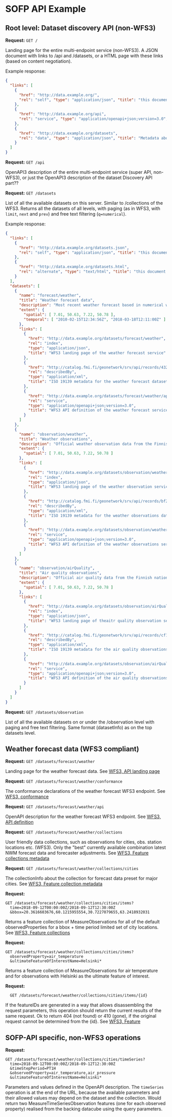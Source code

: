 # SOFP API Example

## Root level: Dataset discovery API (non-WFS3)

**Request:** ```GET /```

Landing page for the entire multi-endpoint service (non-WFS3).
A JSON document with links to /api and /datasets, or a HTML page with these links (based on content negotiation).

Example response:
```json
{
  "links": [
    {
      "href": "http://data.example.org/",
      "rel": "self", "type": "application/json", "title": "this document"
    },
    {
      "href": "http://data.example.org/api",
      "rel": "service", "type": "application/openapi+json;version=3.0", "title": "the API definition"
    },
    {
      "href": "http://data.example.org/datasets",
      "rel": "data", "type": "application/json", "title": "Metadata about the provided datasets"
    }
  ]
}
```

**Request:** ```GET /api```

OpenAPI3 description of the entire multi-endpoint service (super API, non-WFS3), or just the OpenAPI3 description of the dataset Discovery API part??

**Request:** ```GET /datasets```

List of all the available datasets on this server. Similar to /collections of the WFS3. Returns all the datasets of all levels, with paging (as in WFS3, with ```limit```, ```next``` and ```prev```) and free text filtering (```q=numerical```).

Example response:

```json
{
  "links": [
    {
      "href": "http://data.example.org/datasets.json",
      "rel": "self", "type": "application/json", "title": "this document"
    },
    {
      "href": "http://data.example.org/datasets.html",
      "rel": "alternate", "type": "text/html", "title": "this document as HTML"
    }
  ],
  "datasets": [
    {
      "name": "forecast/weather",
      "title": "Weather forecast data",
      "description": "Most recent weather forecast based in numerical weather model and forecaster guidance provided by the Finnish Meteorological Institute",
      "extent": {
        "spatial": [ 7.01, 50.63, 7.22, 50.78 ],
        "temporal": [ "2010-02-15T12:34:56Z", "2018-03-18T12:11:00Z" ]
      },
      "links": [
        {
          "href": "http://data.example.org/datasets/forecast/weather",
          "rel": "index",
          "type": "application/json",
          "title": "WFS3 landing page of the weather forecast service"
        },
        {
          "href": "http://catalog.fmi.fi/geonetwork/srv/api/records/43282657-3329-4c82-bd31-2631f41357f5/formatters/xml",
          "rel": "describedBy",
          "type": "application/xml",
          "title": "ISO 19139 metadata for the weather forecast dataset series"
        },
        {
          "href": "http://data.example.org/datasets/forecast/weather/api",
          "rel": "service",
          "type": "application/openapi+json;version=3.0",
          "title": "WFS3 API definition of the weather forecast service"
        }
      ]
    },
    {
      "name": "observation/weather",
      "title": "Weather observations",
      "description": "Official weather observation data from the Finnish weather observation station network. Provided by the Finnish Meteorological Institute",
      "extent": {
        "spatial": [ 7.01, 50.63, 7.22, 50.78 ]
      },
      "links": [
        {
          "href": "http://data.example.org/datasets/observation/weather",
          "rel": "index",
          "type": "application/json",
          "title": "WFS3 landing page of the weather observation service"
        },
        {
          "href": "http://catalog.fmi.fi/geonetwork/srv/api/records/bf238561-eb04-4c0b-b9dc-113fb5c6b3c4/formatters/xml",
          "rel": "describedBy",
          "type": "application/xml",
          "title": "ISO 19139 metadata for the weather observations dataset series"
        },
        {
          "href": "http://data.example.org/datasets/observation/weather/api",
          "rel": "service",
          "type": "application/openapi+json;version=3.0",
          "title": "WFS3 API definition of the weather observations service"
        }
      ]
    },
    {
      "name": "observation/airQuality",
      "title": "Air quality observations",
      "description": "Official air quality data from the Finnish national air quality observation station network. Service provided by the Finnish Meteorological Institute, data collected by the Finnish communities",
      "extent": {
        "spatial": [ 7.01, 50.63, 7.22, 50.78 ]
      },
      "links": [
        {
          "href": "http://data.example.org/datasets/observation/airQuality",
          "rel": "index",
          "type": "application/json",
          "title": "WFS3 landing page of theaitr quality observation service"
        },
        {
          "href": "http://catalog.fmi.fi/geonetwork/srv/api/records/cf1b68b2-78d8-481c-9c2c-2b950214d477/formatters/xml",
          "rel": "describedBy",
          "type": "application/xml",
          "title": "ISO 19139 metadata for the air quality observations dataset series"
        },
        {
          "href": "http://data.example.org/datasets/observation/airQuality/api",
          "rel": "service",
          "type": "application/openapi+json;version=3.0",
          "title": "WFS3 API definition of the air quality observations service"
        }
      ]
    }
  ]
}
```

**Request:** ```GET /datasets/observation```

List of all the available datasets on or under the /observation level with paging and free text filtering. Same format (datasetInfo) as on the top datasets level.

## Weather forecast data (WFS3 compliant)

**Request:** ```GET /datasets/forecast/weather```

Landing page for the weather forecast data. See [WFS3, API landing page ](https://rawgit.com/opengeospatial/WFS_FES/master/docs/17-069.html#_api_landing_page)

**Request:** ```GET /datasets/forecast/weather/conformance```

The conformance declarations of the weather forecast WFS3 endpoint. See [WFS3, conformance](https://rawgit.com/opengeospatial/WFS_FES/master/docs/17-069.html#_declaration_of_conformance_classes)

**Request:** ```GET /datasets/forecast/weather/api```

OpenAPI description for the weather forecast WFS3 endpoint. See [WFS3, API definition ](https://rawgit.com/opengeospatial/WFS_FES/master/docs/17-069.html#_api_definition_2)

**Request:** ```GET /datasets/forecast/weather/collections```

User friendly data collections, such as observations for cities, obs. station locations etc. (WFS3). Only the "best" currently available combination latest NWM forecast data and forecaster adjustments. See [WFS3, Feature collections metadata](https://rawgit.com/opengeospatial/WFS_FES/master/docs/17-069.html#_feature_collections_metadata)

**Request:** ```GET /datasets/forecast/weather/collections/cities```

The collectionInfo about the collection for forecast data preset for major cities. See [WFS3, Feature collection metadata](https://rawgit.com/opengeospatial/WFS_FES/master/docs/17-069.html#_feature_collection_metadata)

**Request:**
```
GET /datasets/forecast/weather/collections/cities/items?
  time=2018-09-12T00:00:00Z/2018-09-12T12:30:00Z
  &bbox=20.3616603676,60.1215955554,30.7227079655,63.2418932031
```

Returns a feature collection of MeasureObservations for all of the default observedProperties for a bbox + time period limited set of city locations. See [WFS3, Feature collections](https://rawgit.com/opengeospatial/WFS_FES/master/docs/17-069.html#_feature_collections)

**Request:**
```
GET /datasets/forecast/weather/collections/cities/items?
  observedProperty=air_temperature
  &ultimateFeatureOfInterestName=Helsinki*
```

Returns a feature collection of MeasureObservations for air temperature and for
  observations with Helsinki as the ultimate feature of interest.

**Request:**
```
  GET /datasets/forecast/weather/collections/cities/items/{id}
```

If the featureIDs are generated in a way that allows disassembling the request parameters, this operation should return the current results of the same request. Ok to return 404 (not found) or 410 (gone), if the original request cannot be determined from the {id}. See [WFS3, Feature](https://rawgit.com/opengeospatial/WFS_FES/master/docs/17-069.html#_feature_2)

## SOFP-API specific, non-WFS3 operations
**Request:**
```
GET /datasets/forecast/weather/collections/cities/timeSeries?
  time=2018-09-12T00:00:00Z/2018-09-12T12:30:00Z
  &timeStepPeriod=PT1H
  &observedProperty=air_temperature,air_pressure
  &ultimateFeatureOfInterestName=Helsinki*
```

Parameters and values defined in the OpenAPI description.
The ```timeSeries``` operation is at the end of the URL, because the available parameters and their allowed values may depend on the dataset and the collection.
Would return two MeasureTimeSeriesObservation features (one for each observed property) realised from the backing datacube using the query parameters.

